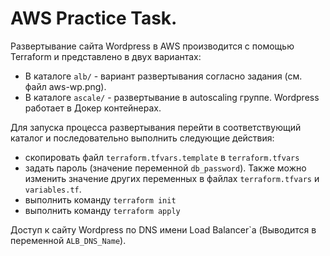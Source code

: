 # AWS Practice Task.
Развертывание сайта Wordpress в AWS производится с помощью Terraform и представлено в двух вариантах:
- В каталоге ```alb/``` - вариант развертывания согласно задания (см. файл aws-wp.png).
- В каталоге ```ascale/``` - развертывание в autoscaling группе.
Wordpress работает в Докер контейнерах.

Для запуска процесса развертывания перейти в соответствующий каталог и последовательно выполнить следующие действия:
- скопировать файл ```terraform.tfvars.template``` в ```terraform.tfvars```
- задать пароль (значение переменной ```db_password```). Также можно изменить значение других переменных в файлах ```terraform.tfvars``` и ```variables.tf```.
- выполнить команду ``` terraform init ```
- выполнить команду ``` terraform apply ```

Доступ к сайту Wordpress по DNS имени Load Balancer`a (Выводится в переменной ```ALB_DNS_Name```).

